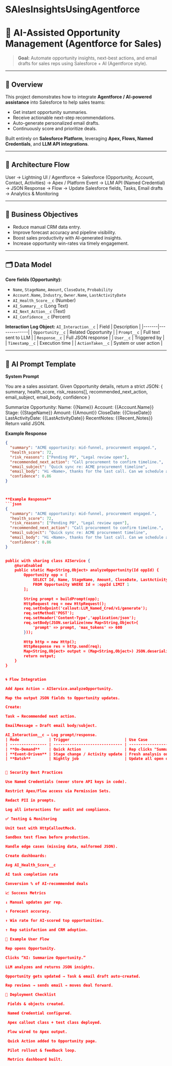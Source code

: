 # SAlesInsightsUsingAgentforce
# 🤖 AI-Assisted Opportunity Management (Agentforce for Sales)

> **Goal:** Automate opportunity insights, next-best actions, and email drafts for sales reps using Salesforce + AI (Agentforce style).

---

## 🚀 Overview

This project demonstrates how to integrate **Agentforce / AI-powered assistance** into Salesforce to help sales teams:

- Get instant opportunity summaries.  
- Receive actionable next-step recommendations.  
- Auto-generate personalized email drafts.  
- Continuously score and prioritize deals.  

Built entirely on **Salesforce Platform**, leveraging **Apex, Flows, Named Credentials**, and **LLM API integrations**.

---

## 🧭 Architecture Flow

User → Lightning UI / Agentforce
→ Salesforce (Opportunity, Account, Contact, Activities)
→ Apex / Platform Event → LLM API (Named Credential)
→ JSON Response → Flow → Update Salesforce fields, Tasks, Email drafts
→ Analytics & Monitoring


---

## 🎯 Business Objectives

- Reduce manual CRM data entry.  
- Improve forecast accuracy and pipeline visibility.  
- Boost sales productivity with AI-generated insights.  
- Increase opportunity win-rates via timely engagement.

---

## 🗂️ Data Model

**Core fields (Opportunity):**
- `Name`, `StageName`, `Amount`, `CloseDate`, `Probability`  
- `Account.Name`, `Industry`, `Owner.Name`, `LastActivityDate`  
- `AI_Health_Score__c` (Number)  
- `AI_Summary__c` (Long Text)  
- `AI_Next_Action__c` (Text)  
- `AI_Confidence__c` (Percent)

**Interaction Log Object:** `AI_Interaction__c`
| Field | Description |
|-------|--------------|
| `Opportunity__c` | Related Opportunity |
| `Prompt__c` | Full text sent to LLM |
| `Response__c` | Full JSON response |
| `User__c` | Triggered by |
| `Timestamp__c` | Execution time |
| `ActionTaken__c` | System or user action |

---

## 🧠 AI Prompt Template

**System Prompt**


You are a sales assistant. Given Opportunity details, return a strict JSON:
{ summary, health_score, risk_reasons[], recommended_next_action, email_subject, email_body, confidence }

Summarize Opportunity:
Name: {{Name}}
Account: {{Account.Name}}
Stage: {{StageName}}
Amount: {{Amount}}
CloseDate: {{CloseDate}}
LastActivityDate: {{LastActivityDate}}
RecentNotes: {{Recent_Notes}}
Return valid JSON.


**Example Response**
```json
{
  "summary": "ACME opportunity: mid-funnel, procurement engaged.",
  "health_score": 72,
  "risk_reasons": ["Pending PO", "Legal review open"],
  "recommended_next_action": "Call procurement to confirm timeline.",
  "email_subject": "Quick sync re: ACME procurement timeline",
  "email_body": "Hi <Name>, thanks for the last call. Can we schedule a quick check-in to confirm next steps?",
  "confidence": 0.86
}



**Example Response**
```json
{
  "summary": "ACME opportunity: mid-funnel, procurement engaged.",
  "health_score": 72,
  "risk_reasons": ["Pending PO", "Legal review open"],
  "recommended_next_action": "Call procurement to confirm timeline.",
  "email_subject": "Quick sync re: ACME procurement timeline",
  "email_body": "Hi <Name>, thanks for the last call. Can we schedule a quick check-in to confirm next steps?",
  "confidence": 0.86
}


public with sharing class AIService {
    @AuraEnabled
    public static Map<String,Object> analyzeOpportunity(Id oppId) {
        Opportunity opp = [
            SELECT Id, Name, StageName, Amount, CloseDate, LastActivityDate, Account.Name
            FROM Opportunity WHERE Id = :oppId LIMIT 1
        ];
        
        String prompt = buildPrompt(opp);
        HttpRequest req = new HttpRequest();
        req.setEndpoint('callout:LLM_Named_Cred/v1/generate');
        req.setMethod('POST');
        req.setHeader('Content-Type','application/json');
        req.setBody(JSON.serialize(new Map<String,Object>{
            'prompt' => prompt, 'max_tokens' => 600
        }));
        
        Http http = new Http();
        HttpResponse res = http.send(req);
        Map<String,Object> output = (Map<String,Object>) JSON.deserializeUntyped(res.getBody());
        return output;
    }
}


🌀 Flow Integration

Add Apex Action → AIService.analyzeOpportunity.

Map the output JSON fields to Opportunity updates.

Create:

Task → Recommended next action.

EmailMessage → Draft email body/subject.

AI_Interaction__c → Log prompt/response.
| Mode             | Trigger                        | Use Case                               |
| ---------------- | ------------------------------ | -------------------------------------- |
| **On-Demand**    | Quick Action                   | Rep clicks "Summarize Opportunity"     |
| **Event-Driven** | Stage change / Activity update | Fresh analysis on key events           |
| **Batch**        | Nightly job                    | Update all open deals for dashboarding |


🔐 Security Best Practices

Use Named Credentials (never store API keys in code).

Restrict Apex/Flow access via Permission Sets.

Redact PII in prompts.

Log all interactions for audit and compliance.

✅ Testing & Monitoring

Unit test with HttpCalloutMock.

Sandbox test flows before production.

Handle edge cases (missing data, malformed JSON).

Create dashboards:

Avg AI_Health_Score__c

AI task completion rate

Conversion % of AI-recommended deals

📈 Success Metrics

↓ Manual updates per rep.

↑ Forecast accuracy.

↑ Win rate for AI-scored top opportunities.

↑ Rep satisfaction and CRM adoption.

🧪 Example User Flow

Rep opens Opportunity.

Clicks “AI: Summarize Opportunity.”

LLM analyzes and returns JSON insights.

Opportunity gets updated → Task & email draft auto-created.

Rep reviews → sends email → moves deal forward.

🧰 Deployment Checklist

 Fields & objects created.

 Named Credential configured.

 Apex callout class + test class deployed.

 Flow wired to Apex output.

 Quick Action added to Opportunity page.

 Pilot rollout & feedback loop.

 Metrics dashboard built.
